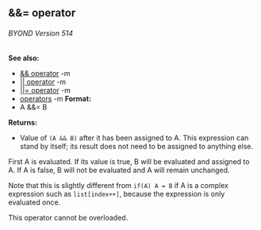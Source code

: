 ## &&= operator 
###### BYOND Version 514
**See also:**
*   [&& operator](/ref/operator/&&.md) -m
*   [\|\| operator](/ref/operator/%7C%7C.md) -m
*   [\|\|= operator](/ref/operator/%7C%7C=.md) -m
*   [operators](/ref/operator.md) -m<!-- -->
**Format:**
*   A &&= B
<!-- -->
**Returns:**
*   Value of `(A && B)` after it has been assigned to A. This expression
    can stand by itself; its result does not need to be assigned to
    anything else.


First A is evaluated. If its value is true, B will be evaluated
and assigned to A. If A is false, B will not be evaluated and A will
remain unchanged. 

Note that this is slightly different from
`if(A) A = B` if A is a complex expression such as `list[index++]`,
because the expression is only evaluated once. 

This operator
cannot be overloaded.